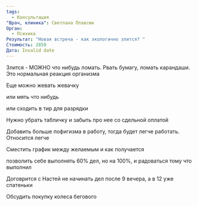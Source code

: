 ```yaml
---
tags:
  - Консультация
"Врач, клиника": Светлана Плавсюк
Орган:
  - Психика
Результат: "Новая встреча - как экологично злится? "
Стоимость: 2850
Дата: Invalid date
---
```

Злится - МОЖНО что нибудь ломать. Рвать бумагу, ломать карандаши. Это нормальная реакция организма

Еще можно жевать жевачку

или мять что нибудь

или сходить в тир для разрядки

Нужно убрать табличку и забыть про нее со сдельной оплатой

Добавить больше пофигизма в работу, тогда будет легче работать. Относится легче

Сместить график между желаемым и как получается

позволить себе выполнять 60% дел, но на 100%, и радоваться тому что выполнил

Договрится с Настей не начинать дел после 9 вечера, а в 12 уже спатеньки

Обсудить покупку колеса бегового
